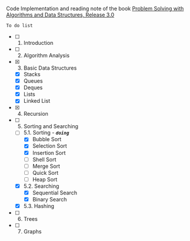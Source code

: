 Code Implementation and reading note of the book [Problem Solving with Algorithms and Data Structures, Release 3.0](http://interactivepython.org/runestone/static/pythonds/index.html)

`To do list`

 - [ ] 1. Introduction
 - [ ] 2. Algorithm Analysis
 - [x] 3. Basic Data Structures
     - [x] Stacks
     - [x] Queues
     - [x] Deques
     - [x] Lists
     - [x] Linked List
 - [x] 4. Recursion
 - [ ] 5. Sorting and Searching
    - [ ] 5.1. Sorting - _**`doing`**_
       - [x] Bubble Sort
       - [x] Selection Sort
       - [x] Insertion Sort
       - [ ] Shell Sort
       - [ ] Merge Sort
       - [ ] Quick Sort
       - [ ] Heap Sort
    - [x] 5.2. Searching
       - [x] Sequential Search
       - [x] Binary Search
    - [x] 5.3. Hashing
 - [ ] 6. Trees
 - [ ] 7. Graphs
